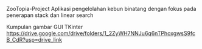 ZooTopia-Project
Aplikasi pengelolahan kebun binatang dengan fokus pada penerapan stack dan linear search 

Kumpulan gambar GUI TKinter
https://drive.google.com/drive/folders/1_2ZyWH7NNJu6q6nTPhoxgwsS9fcB_CdR?usp=drive_link
